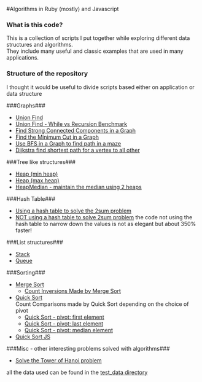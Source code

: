 #Algorithms in Ruby (mostly) and Javascript

### What is this code?

This is a collection of scripts I put together while exploring different data structures and algorithms. <br>
They include many useful and classic examples that are used in many applications.

### Structure of the repository

I thought it would be useful to divide scripts based either on application or data structure

###Graphs###
  - [Union Find](graph/union_find.rb)
  - [Union Find - While vs Recursion Benchmark](graph/union_find_benchmarks.rb)
  - [Find Strong Connected Components in a Graph](graph/scc_graph.rb)
  - [Find the Minimum Cut in a Graph](graph/min_cut_graph.rb)
  - [Use BFS in a Graph to find path in a maze](graph/bfs_shortest_path.rb)
  - [Dijkstra find shortest path for a vertex to all other](graph/dijkstra_shortest_path.rb)

###Tree like structures###
  - [Heap (min heap)](tree/min_heap.rb)
  - [Heap (max heap)](tree/max_heap.rb)
  - [HeapMedian - maintain the median using 2 heaps](tree/heap_median_maintenance.rb)

###Hash Table###
  - [Using a hash table to solve the 2sum problem](hash/2sum.rb)
  - [NOT using a hash table to solve 2sum problem](hash/2sum.rb)
    the code not using the hash table to narrow down the values is not as elegant but about 350% faster!

###List structures###
  - [Stack](list/stack.rb)
  - [Queue](list/queue.rb)

###Sorting###
  - [Merge Sort](sorting/merge_sort.rb)
    - [Count Inversions Made by Merge Sort](sorting/merge_sort_inversions.rb)
  - [Quick Sort](sorting/quick_sort.rb)
    <br>
    Count Comparisons made by Quick Sort depending on the choice of pivot
    - [Quick Sort - pivot: first element](sorting/quick_sort_comparison_count.rb)
    - [Quick Sort - pivot: last element](sorting/quick_sort_comparison_count_last.rb)
    - [Quick Sort - pivot: median element](sorting/quick_sort_comparison_count_median.rb)
  - [Quick Sort JS](sorting/quick_sort.js)

###Misc - other interesting problems solved with algorithms###
  - [Solve the Tower of Hanoi problem](misc/tower_of_hanoi.rb)


all the data used can be found in the [test_data directory](test_data)

